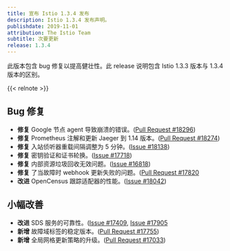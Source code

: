 ```yaml
---
title: 宣布 Istio 1.3.4 发布
description: Istio 1.3.4 发布声明。
publishdate: 2019-11-01
attribution: The Istio Team
subtitle: 次要更新
release: 1.3.4
---
```


此版本包含 bug 修复以提高健壮性。此 release 说明包含 Istio 1.3.3 版本与 1.3.4 版本的区别。

{{< relnote >}}

## Bug 修复

- **修复** Google 节点 agent 导致崩溃的错误。([Pull Request #18296](https://github.com/istio/istio/pull/18260))
- **修复** Prometheus 注解和更新 Jaeger 到 1.14 版本。([Pull Request #18274](https://github.com/istio/istio/pull/18274))
- **修复** 入站侦听器重载间隔调整为 5 分钟。([Issue #18138](https://github.com/istio/istio/issues/18088))
- **修复** 密钥验证和证书轮换。([Issue #17718](https://github.com/istio/istio/issues/17718))
- **修复** 内部资源垃圾回收无效问题。([Issue #16818](https://github.com/istio/istio/issues/16818))
- **修复** 了当故障时 webhook 更新失败的问题。([Pull Request #17820](https://github.com/istio/istio/pull/17820)
- **改进** OpenCensus 跟踪适配器的性能。([Issue #18042](https://github.com/istio/istio/issues/18042))

## 小幅改善

- **改进** SDS 服务的可靠性。([Issue #17409](https://github.com/istio/istio/issues/17409), [Issue #17905](https://github.com/istio/istio/issues/17905])
- **新增** 故障域标签的稳定版本。([Pull Request #17755](https://github.com/istio/istio/pull/17755))
- **新增** 全局网格更新策略的升级。([Pull Request #17033](https://github.com/istio/istio/pull/17033))
